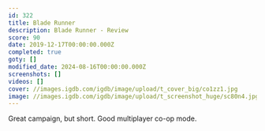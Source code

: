 ```yaml
---
id: 322
title: Blade Runner
description: Blade Runner - Review
score: 90
date: 2019-12-17T00:00:00.000Z
completed: true
goty: []
modified_date: 2024-08-16T00:00:00.000Z
screenshots: []
videos: []
cover: //images.igdb.com/igdb/image/upload/t_cover_big/co1zz1.jpg
image: //images.igdb.com/igdb/image/upload/t_screenshot_huge/sc80n4.jpg
---
```

Great campaign, but short. Good multiplayer co-op mode.